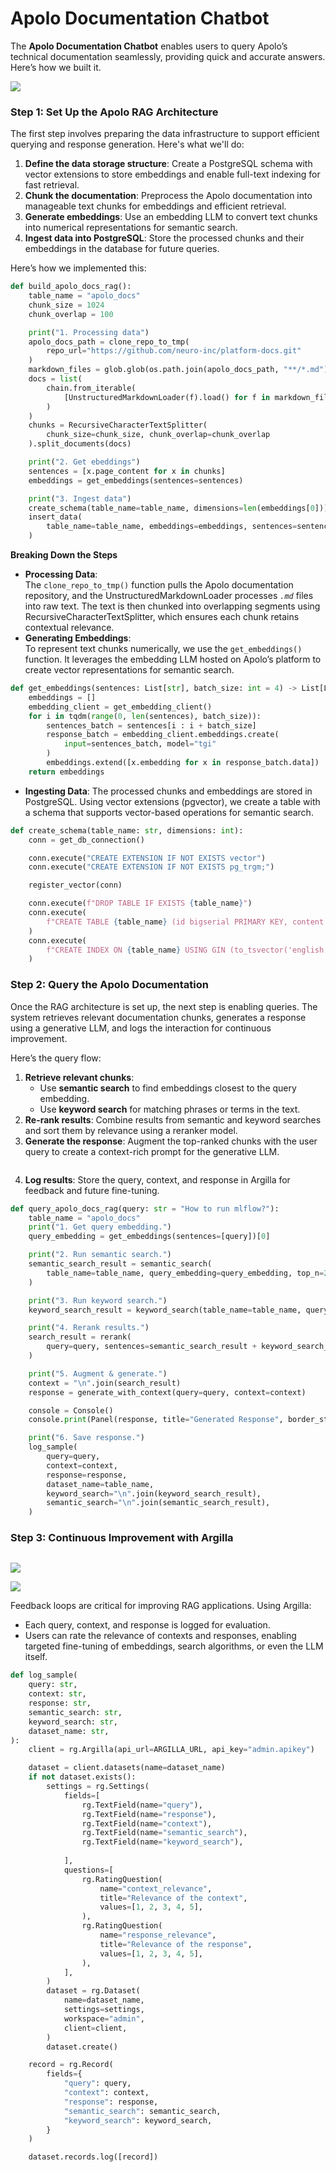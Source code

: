 # Apolo Documentation Chatbot

The **Apolo Documentation Chatbot** enables users to query Apolo’s technical documentation seamlessly, providing quick and accurate answers. Here’s how we built it.

![](../.gitbook/assets/2.png)

### **Step 1:** Set Up the Apolo RAG Architecture

The first step involves preparing the data infrastructure to support efficient querying and response generation. Here's what we'll do:

1. **Define the data storage structure**: Create a PostgreSQL schema with vector extensions to store embeddings and enable full-text indexing for fast retrieval.
2. **Chunk the documentation**: Preprocess the Apolo documentation into manageable text chunks for embeddings and efficient retrieval.
3. **Generate embeddings**: Use an embedding LLM to convert text chunks into numerical representations for semantic search.
4. **Ingest data into PostgreSQL**: Store the processed chunks and their embeddings in the database for future queries.

Here’s how we implemented this:

```python
def build_apolo_docs_rag():
    table_name = "apolo_docs"
    chunk_size = 1024
    chunk_overlap = 100

    print("1. Processing data")
    apolo_docs_path = clone_repo_to_tmp(
        repo_url="https://github.com/neuro-inc/platform-docs.git"
    )
    markdown_files = glob.glob(os.path.join(apolo_docs_path, "**/*.md"), recursive=True)
    docs = list(
        chain.from_iterable(
            [UnstructuredMarkdownLoader(f).load() for f in markdown_files]
        )
    )
    chunks = RecursiveCharacterTextSplitter(
        chunk_size=chunk_size, chunk_overlap=chunk_overlap
    ).split_documents(docs)

    print("2. Get ebeddings")
    sentences = [x.page_content for x in chunks]
    embeddings = get_embeddings(sentences=sentences)

    print("3. Ingest data")
    create_schema(table_name=table_name, dimensions=len(embeddings[0]))
    insert_data(
        table_name=table_name, embeddings=embeddings, sentences=sentences, batch_size=64
    )
```

**Breaking Down the Steps**

* **Processing Data**:\
  The `clone_repo_to_tmp()` function pulls the Apolo documentation repository, and the UnstructuredMarkdownLoader processes _`.md`_ files into raw text. The text is then chunked into overlapping segments using RecursiveCharacterTextSplitter, which ensures each chunk retains contextual relevance.
* **Generating Embeddings**:\
  To represent text chunks numerically, we use the `get_embeddings()` function. It leverages the embedding LLM hosted on Apolo’s platform to create vector representations for semantic search.

```python
def get_embeddings(sentences: List[str], batch_size: int = 4) -> List[List[float]]:
    embeddings = []
    embedding_client = get_embedding_client()
    for i in tqdm(range(0, len(sentences), batch_size)):
        sentences_batch = sentences[i : i + batch_size]
        response_batch = embedding_client.embeddings.create(
            input=sentences_batch, model="tgi"
        )
        embeddings.extend([x.embedding for x in response_batch.data])
    return embeddings
```

* **Ingesting Data**: The processed chunks and embeddings are stored in PostgreSQL. Using vector extensions (pgvector), we create a table with a schema that supports vector-based operations for semantic search.

```python
def create_schema(table_name: str, dimensions: int):
    conn = get_db_connection()

    conn.execute("CREATE EXTENSION IF NOT EXISTS vector")
    conn.execute("CREATE EXTENSION IF NOT EXISTS pg_trgm;")

    register_vector(conn)

    conn.execute(f"DROP TABLE IF EXISTS {table_name}")
    conn.execute(
        f"CREATE TABLE {table_name} (id bigserial PRIMARY KEY, content text, embedding vector({dimensions}))"
    )
    conn.execute(
        f"CREATE INDEX ON {table_name} USING GIN (to_tsvector('english', content))"
    )
```

### **Step 2: Query the Apolo Documentation**

Once the RAG architecture is set up, the next step is enabling queries. The system retrieves relevant documentation chunks, generates a response using a generative LLM, and logs the interaction for continuous improvement.

Here’s the query flow:

1. **Retrieve relevant chunks**:
   * Use **semantic search** to find embeddings closest to the query embedding.
   * Use **keyword search** for matching phrases or terms in the text.
2. **Re-rank results**: Combine results from semantic and keyword searches and sort them by relevance using a reranker model.
3. **Generate the response**: Augment the top-ranked chunks with the user query to create a context-rich prompt for the generative LLM.

<figure><img src="https://lh7-rt.googleusercontent.com/docsz/AD_4nXfw0XgUwdn-pmDddruh9IYidEa_vUQR-rACHlJ-4dOuxmABYO-PK74xPvJnkimV6rsncKs3Lg_EnWukLwBh8_ai1j4uLWEtLkBZQpkwAHc_UPLPDHuEe3j6FkaxZn5FFTEN1On46A?key=cAc3C7o7nPsQcNEZZEPwoSYs" alt=""><figcaption></figcaption></figure>

4. **Log results**: Store the query, context, and response in Argilla for feedback and future fine-tuning.

```python
def query_apolo_docs_rag(query: str = "How to run mlflow?"):
    table_name = "apolo_docs"
    print("1. Get query embedding.")
    query_embedding = get_embeddings(sentences=[query])[0]

    print("2. Run semantic search.")
    semantic_search_result = semantic_search(
        table_name=table_name, query_embedding=query_embedding, top_n=20
    )

    print("3. Run keyword search.")
    keyword_search_result = keyword_search(table_name=table_name, query=query, top_n=20)

    print("4. Rerank results.")
    search_result = rerank(
        query=query, sentences=semantic_search_result + keyword_search_result, top_n=5
    )

    print("5. Augment & generate.")
    context = "\n".join(search_result)
    response = generate_with_context(query=query, context=context)

    console = Console()
    console.print(Panel(response, title="Generated Response", border_style="green", style="bold green"))

    print("6. Save response.")
    log_sample(
        query=query,
        context=context,
        response=response,
        dataset_name=table_name,
        keyword_search="\n".join(keyword_search_result),
        semantic_search="\n".join(semantic_search_result),
    )
```

### **Step 3:** Continuous Improvement with Argilla

<figure><img src="../.gitbook/assets/4.png" alt=""><figcaption></figcaption></figure>

![](../.gitbook/assets/5.png)

![](../.gitbook/assets/6.png)

Feedback loops are critical for improving RAG applications. Using Argilla:

* Each query, context, and response is logged for evaluation.
* Users can rate the relevance of contexts and responses, enabling targeted fine-tuning of embeddings, search algorithms, or even the LLM itself.

```python
def log_sample(
    query: str,
    context: str,
    response: str,
    semantic_search: str,
    keyword_search: str,
    dataset_name: str,
):
    client = rg.Argilla(api_url=ARGILLA_URL, api_key="admin.apikey")

    dataset = client.datasets(name=dataset_name)
    if not dataset.exists():
        settings = rg.Settings(
            fields=[
                rg.TextField(name="query"),
                rg.TextField(name="response"),
                rg.TextField(name="context"),
                rg.TextField(name="semantic_search"),
                rg.TextField(name="keyword_search"),
                
            ],
            questions=[
                rg.RatingQuestion(
                    name="context_relevance",
                    title="Relevance of the context",
                    values=[1, 2, 3, 4, 5],
                ),
                rg.RatingQuestion(
                    name="response_relevance",
                    title="Relevance of the response",
                    values=[1, 2, 3, 4, 5],
                ),
            ],
        )
        dataset = rg.Dataset(
            name=dataset_name,
            settings=settings,
            workspace="admin",
            client=client,
        )
        dataset.create()

    record = rg.Record(
        fields={
            "query": query,
            "context": context,
            "response": response,
            "semantic_search": semantic_search,
            "keyword_search": keyword_search,
        }
    )

    dataset.records.log([record])

```
